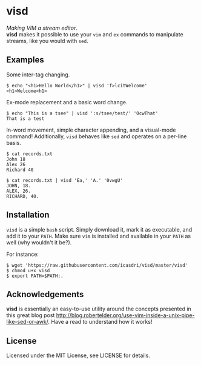 # visd
*Making VIM a stream editor*.
<br>
**visd** makes it possible to use your `vim` and `ex` commands to manipulate streams, like you would with `sed`. 

## Examples
Some inter-tag changing.
```
$ echo "<h1>Hello World</h1>" | visd 'f>lcitWelcome'
<h1>Welcome<h1>
```

Ex-mode replacement and a basic word change.
```
$ echo "This is a tsee" | visd ':s/tsee/test/' '0cwThat'
That is a test
```

In-word movement, simple character appending, and a visual-mode command! Additionally, `visd` behaves like `sed` and operates on a per-line basis.
```
$ cat records.txt
John 18
Alex 26
Richard 40

$ cat records.txt | visd 'Ea,' 'A.' '0vwgU'
JOHN, 18.
ALEX, 26.
RICHARD, 40.
```

## Installation
`visd` is a simple `bash` script. Simply download it, mark it as executable, and add it to your `PATH`. Make sure `vim` is installed and available in your `PATH` as well (why wouldn't it be?).

For instance:
```
$ wget 'https://raw.githubusercontent.com/icasdri/visd/master/visd'
$ chmod u+x visd
$ export PATH=$PATH:.
```

## Acknowledgements
**visd** is essentially an easy-to-use utility around the concepts presented in this great blog post http://blog.robertelder.org/use-vim-inside-a-unix-pipe-like-sed-or-awk/. Have a read to understand how it works!

## License
Licensed under the MIT License, see LICENSE for details.

